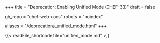 +++
title = "Deprecation: Enabling Unified Mode (CHEF-33)"
draft = false

gh_repo = "chef-web-docs"
robots = "noindex"


aliases = "/deprecations_unified_mode.html"
+++

{{< readFile_shortcode file="unified_mode.md" >}}
